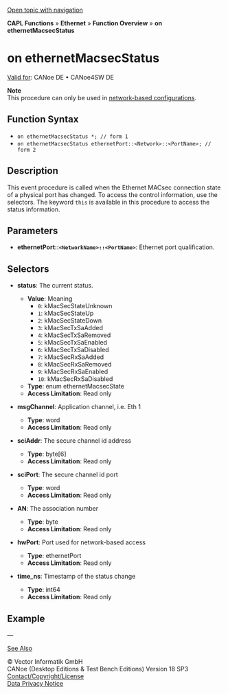 [Open topic with navigation](../../../../../CANoeDEFamily.htm#Topics/CAPLFunctions/IP/EventProcedures/CAPLfunctionOnethernetMacsecStatus.md)

**CAPL Functions** » **Ethernet** » **Function Overview** » **on ethernetMacsecStatus**

# on ethernetMacsecStatus

[Valid for](../../../Shared/FeatureAvailability.md): CANoe DE • CANoe4SW DE

**Note**  
This procedure can only be used in [network-based configurations](../../../CANoeCANalyzer/Ethernet/EthernetPortBasedNetworkAccess.md).

## Function Syntax

- `on ethernetMacsecStatus *; // form 1`
- `on ethernetMacsecStatus ethernetPort::<Network>::<PortName>; // form 2`

## Description

This event procedure is called when the Ethernet MACsec connection state of a physical port has changed. To access the control information, use the selectors. The keyword `this` is available in this procedure to access the status information.

## Parameters

- **ethernetPort::`<NetworkName>::<PortName>`**: Ethernet port qualification.

## Selectors

- **status**: The current status.
  - **Value**: Meaning
    - `0`: kMacSecStateUnknown
    - `1`: kMacSecStateUp
    - `2`: kMacSecStateDown
    - `3`: kMacSecTxSaAdded
    - `4`: kMacSecTxSaRemoved
    - `5`: kMacSecTxSaEnabled
    - `6`: kMacSecTxSaDisabled
    - `7`: kMacSecRxSaAdded
    - `8`: kMacSecRxSaRemoved
    - `9`: kMacSecRxSaEnabled
    - `10`: kMacSecRxSaDisabled
  - **Type**: enum ethernetMacsecState
  - **Access Limitation**: Read only

- **msgChannel**: Application channel, i.e. Eth 1
  - **Type**: word
  - **Access Limitation**: Read only

- **sciAddr**: The secure channel id address
  - **Type**: byte[6]
  - **Access Limitation**: Read only

- **sciPort**: The secure channel id port
  - **Type**: word
  - **Access Limitation**: Read only

- **AN**: The association number
  - **Type**: byte
  - **Access Limitation**: Read only

- **hwPort**: Port used for network-based access
  - **Type**: ethernetPort
  - **Access Limitation**: Read only

- **time_ns**: Timestamp of the status change
  - **Type**: int64
  - **Access Limitation**: Read only

## Example

—

[See Also](javascript:void(0);)

© Vector Informatik GmbH  
CANoe (Desktop Editions & Test Bench Editions) Version 18 SP3  
[Contact/Copyright/License](../../../Shared/ContactCopyrightLicense.md)  
[Data Privacy Notice](https://www.vector.com/int/en/company/get-info/privacy-policy/)